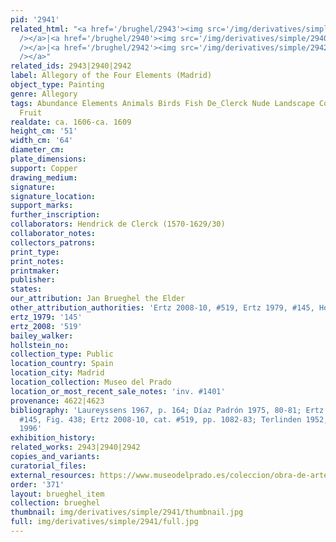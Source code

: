 ```yaml
---
pid: '2941'
related_html: "<a href='/brughel/2943'><img src='/img/derivatives/simple/2943/thumbnail.jpg'
  /></a>|<a href='/brughel/2940'><img src='/img/derivatives/simple/2940/thumbnail.jpg'
  /></a>|<a href='/brughel/2942'><img src='/img/derivatives/simple/2942/thumbnail.jpg'
  /></a>"
related_ids: 2943|2940|2942
label: Allegory of the Four Elements (Madrid)
object_type: Painting
genre: Allegory
tags: Abundance Elements Animals Birds Fish De_Clerck Nude Landscape Cornucopia Flowers
  Fruit
realdate: ca. 1606-ca. 1609
height_cm: '51'
width_cm: '64'
diameter_cm: 
plate_dimensions: 
support: Copper
drawing_medium: 
signature: 
signature_location: 
support_marks: 
further_inscription: 
collaborators: Hendrick de Clerck (1570-1629/30)
collaborator_notes: 
collectors_patrons: 
print_type: 
print_notes: 
printmaker: 
publisher: 
states: 
our_attribution: Jan Brueghel the Elder
other_attribution_authorities: 'Ertz 2008-10, #519, Ertz 1979, #145, Honig database'
ertz_1979: '145'
ertz_2008: '519'
bailey_walker: 
hollstein_no: 
collection_type: Public
location_country: Spain
location_city: Madrid
location_collection: Museo del Prado
location_or_most_recent_sale_notes: 'inv. #1401'
provenance: 4622|4623
bibliography: 'Laureyssens 1967, p. 164; Díaz Padrón 1975, 80-81; Ertz 1979, cat.
  #145, Fig. 438; Ertz 2008-10, cat. #519, pp. 1082-83; Terlinden 1952, p. 106; Cuadrillero
  1996'
exhibition_history: 
related_works: 2943|2940|2942
copies_and_variants: 
curatorial_files: 
external_resources: https://www.museodelprado.es/coleccion/obra-de-arte/la-abundancia-y-los-cuatro-elementos/78f43e05-4bd7-4f3e-b6f7-6219e938c110
order: '371'
layout: brueghel_item
collection: brueghel
thumbnail: img/derivatives/simple/2941/thumbnail.jpg
full: img/derivatives/simple/2941/full.jpg
---
```

